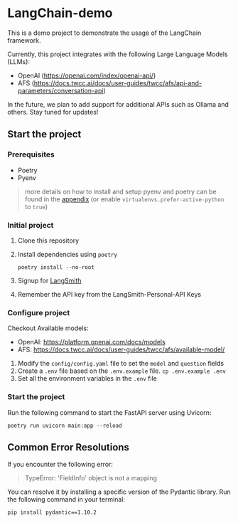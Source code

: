# LangChain-demo

This is a demo project to demonstrate the usage of the LangChain framework.

Currently, this project integrates with the following Large Language Models (LLMs):

- OpenAI (https://openai.com/index/openai-api/)
- AFS (https://docs.twcc.ai/docs/user-guides/twcc/afs/api-and-parameters/conversation-api)

In the future, we plan to add support for additional APIs such as Ollama and others.
Stay tuned for updates!

## Start the project

### Prerequisites

- Poetry
- Pyenv

> more details on how to install and setup pyenv and poetry can be found in the [appendix](docs/appendix.md)
> (or enable `virtualenvs.prefer-active-python` to `true`)

### Initial project

1. Clone this repository

2. Install dependencies using `poetry`

    ```shell
    poetry install --no-root
    ```
3. Signup for [LangSmith](https://smith.langchain.com)
4. Remember the API key from the LangSmith-Personal-API Keys

### Configure project

Checkout Available models:

- OpenAI: https://platform.openai.com/docs/models
- AFS: https://docs.twcc.ai/docs/user-guides/twcc/afs/available-model/

1. Modify the `config/config.yaml` file to set the `model` and `question` fields
2. Create a `.env` file based on the `.env.example` file. `cp .env.example .env`
3. Set all the environment variables in the `.env` file

### Start the project

Run the following command to start the FastAPI server using Uvicorn:

```shell
poetry run uvicorn main:app --reload
```

## Common Error Resolutions

If you encounter the following error:
> TypeError: 'FieldInfo' object is not a mapping

You can resolve it by installing a specific version of the Pydantic library. Run the following command in your terminal:

```shell
pip install pydantic==1.10.2
```